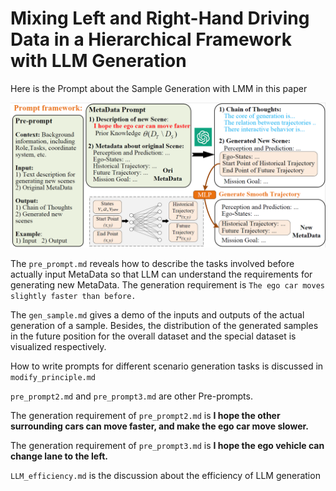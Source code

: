 # Mixing Left and Right-Hand Driving Data in a Hierarchical Framework with LLM Generation

Here is the Prompt about the Sample Generation with LMM in this paper

![image](/fig/Prompt_Framework.png)


The `pre_prompt.md` reveals how to describe the tasks involved before actually input MetaData so that LLM can understand the requirements for generating new MetaData. The generation requirement is `The ego car moves slightly faster than before.`

The `gen_sample.md` gives a demo of the inputs and outputs of the actual generation of a sample.  Besides, the distribution of the generated samples in the future position for the overall dataset and the special dataset is visualized respectively.


How to write prompts for different scenario generation tasks is discussed in `modify_principle.md`

`pre_prompt2.md` and `pre_prompt3.md` are other Pre-prompts. 

The generation requirement of `pre_prompt2.md` is **I hope the other surrounding cars can move faster, and make the ego car move slower.** 

The generation requirement of `pre_prompt3.md` is **I hope the ego vehicle can change lane to the left.**

`LLM_efficiency.md` is the discussion about the efficiency of LLM generation
